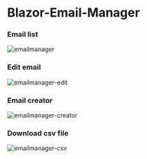 # Blazor-Email-Manager
### Email list
![emailmanager](https://user-images.githubusercontent.com/25999244/113449423-177d5c80-93fe-11eb-8875-bd69da7eaf32.PNG)

### Edit email
![emailmanager-edit](https://user-images.githubusercontent.com/25999244/113449489-41cf1a00-93fe-11eb-82d7-724ec0245e06.PNG)

### Email creator
![emailmanager-creator](https://user-images.githubusercontent.com/25999244/113449522-54495380-93fe-11eb-84d6-0735c5d83348.PNG)

### Download csv file
![emailmanager-csv](https://user-images.githubusercontent.com/25999244/113449585-704cf500-93fe-11eb-8f45-3b3d7ad85287.PNG)
